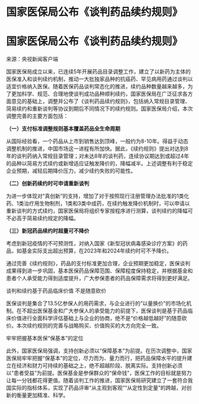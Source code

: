 # 国家医保局公布《谈判药品续约规则》

# 国家医保局公布《谈判药品续约规则》

来源：央视新闻客户端

国家医保局成立以来，已连续5年开展药品目录调整工作，建立了以新药为主体的医保准入和谈判续约机制，推动一大批独家品种的抗癌药、罕见病用药通过谈判以适宜价格纳入医保。随着医保药品谈判常态化的推进，续约品种数量越来越多，为了更加科学、规范、合理地使谈判成功品种顺利续约，国家医保局在广泛征求各方面意见的基础上，调整并公布了《谈判药品续约规则》，包括纳入常规目录管理、简易续约和重新谈判等协议到期后不同情况下的续约规则。国家医保局介绍，本次调整完善的主要方面包括：

**（一）支付标准调整规则基本覆盖药品全生命周期**

从国际经验看，一个药品从上市到销售达到顶峰，一般约为8-10年。得益于动态调整机制的推进，中国市场这一进程有所加快。据此，《续约规则》提出对达到8年的谈判药纳入常规目录管理；对未达8年的谈判药，连续协议期达到或超过4年的品种以简易方式续约或新增适应证触发降价的，降幅减半。上述调整有利于稳定企业预期，减轻后期降价压力，减少续约失败的可能性。

**（二）创新药续约时可申请重新谈判**

为进一步体现对“真创新”的支持，增加了对于按照现行注册管理办法批准的1类化药、1类治疗用生物制剂，1类和3类中成药，在续约触发降价机制时，可以申请以重新谈判的方式续约，国家医保局将组织专家按程序进行测算，谈判续约的降幅可不必高于简易续约规定的降幅。

**（三）新冠药品续约时超量可不降价**

考虑到新冠疫情的不可预测性，对纳入国家《新型冠状病毒感染诊疗方案》的药品，如基金实际支出超出预算，在2023年和2024年续约时可不予降价。

通过完善《续约规则》，药品的支付标准更加合理，企业预期更加稳定，医保谈判成果得到进一步巩固，基本医保药品保障范围、保障程度保持稳定，并根据基金和患者个人承受能力得到适度提升，广大参保患者的药品保障需求将得到更好满足。

谈判和续约基于药品临床价值 不是随意砍价

医保谈判是集合了13.5亿参保人的用药需求，与企业进行的“以量换价”的市场化机制。在不超出医保基金和广大参保人的承受能力的前提下，医保谈判是基于药品临床价值进行全面科学评估基础上与企业的协商，绝不是“价格越低越好”的随意砍价。本次续约规则的完善与战略购买、价值购买的大方向完全一致。

牢牢把握基本医保“保基本”的定位

此外，国家医保局强调，支持创新必须以“保障基本”为前提。在历次调整中，国家医保局牢牢把握“保基本”的定位，尽力而为、量力而行，把药品保障水平的提升建立在经济和财力可持续的基础之上，绝不超越阶段、脱离实际。支持创新必须以“患者受益”为前提。医保基金是参保群众的“保命钱”，医保工作的目标就是努力让每一分钱都花得更值。随着谈判工作的推进，国家医保局研究建立了一套符合我国实际的指标体系，实现了药品评审“从主观到客观”“从定性到定量”的跨越，对创新的衡量更加精准、科学。

